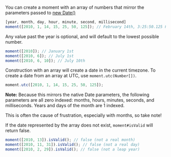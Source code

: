 You can create a moment with an array of numbers that mirror the parameters passed to [new Date()](https://developer.mozilla.org/en/JavaScript/Reference/Global_Objects/Date)

```javascript
[year, month, day, hour, minute, second, millisecond]
moment([2010, 1, 14, 15, 25, 50, 125]); // February 14th, 3:25:50.125 PM
```

Any value past the year is optional, and will default to the lowest possible number.

```javascript
moment([2010]); // January 1st
moment([2010, 6]); // July 1st
moment([2010, 6, 10]); // July 10th
```

Construction with an array will create a date in the current timezone. To create a date from an array at UTC, use `moment.utc(Number[])`.

```javascript
moment.utc([2010, 1, 14, 15, 25, 50, 125]);
```

**Note:** Because this mirrors the native Date parameters, the following parameters are all zero indexed: months, hours, minutes, seconds, and milliseconds. Years and days of the month are 1 indexed.

This is often the cause of frustration, especially with months, so take note!

If the date represented by the array does not exist, `moment#isValid` will return false.

```javascript
moment([2010, 13]).isValid(); // false (not a real month)
moment([2010, 11, 31]).isValid(); // false (not a real day)
moment([2010, 2, 29]).isValid(); // false (not a leap year)
```
